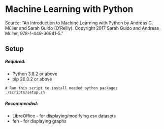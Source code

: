 # Machine Learning with Python
Source: “An Introduction to Machine Learning with Python by Andreas C. Müller and Sarah Guido (O’Reilly). Copyright 2017 Sarah Guido and Andreas Müller, 978-1-449-36941-5.”

## Setup
##### Required:
* Python 3.8.2 or above
* pip 20.0.2 or above
```
# Run this script to install needed python packages
./scripts/setup.sh
```
##### Recommended:
* LibreOffice - for displaying/modifying csv datasets
* feh - for displaying graphs
